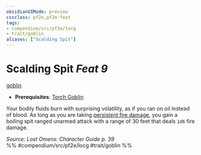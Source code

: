 ```yaml
---
obsidianUIMode: preview
cssclass: pf2e,pf2e-feat
tags:
- compendium/src/pf2e/locg
- trait/goblin
aliases: ["Scalding Spit"]
---
```

# Scalding Spit  *Feat 9*  
[goblin](../../rules/traits/goblin.md)  

- **Prerequisites**: [Torch Goblin](torch-goblin-locg.md)

Your bodily fluids burn with surprising volatility, as if you ran on oil instead of blood. As long as you are taking [persistent fire damage](../../rules/conditions.md#Persistent%20Damage), you gain a boiling spit ranged unarmed attack with a range of 30 feet that deals `1d6` fire damage.

*Source: Lost Omens: Character Guide p. 39*  
%% #compendium/src/pf2e/locg #trait/goblin %%